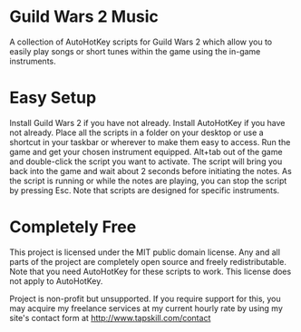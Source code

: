 Guild Wars 2 Music
=======

A collection of AutoHotKey scripts for Guild Wars 2 which allow you to easily play songs or short tunes within the game using the in-game instruments.

Easy Setup
=======
Install Guild Wars 2 if you have not already.  Install AutoHotKey if you have not already.  Place all the scripts in a folder on your desktop or use a shortcut in your taskbar or wherever to make them easy to access.  Run the game and get your chosen instrument equipped.  Alt+tab out of the game and double-click the script you want to activate.  The script will bring you back into the game and wait about 2 seconds before initiating the notes.  As the script is running or while the notes are playing, you can stop the script by pressing Esc.  Note that scripts are designed for specific instruments.

Completely Free
=======

This project is licensed under the MIT public domain license. Any and all parts of the project are completely open source and freely redistributable.  Note that you need AutoHotKey for these scripts to work.  This license does not apply to AutoHotKey.

Project is non-profit but unsupported.  If you require support for this, you may acquire my freelance services at my current hourly rate by using my site's contact form at http://www.tapskill.com/contact